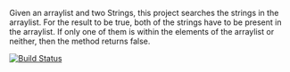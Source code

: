 Given an arraylist and two Strings, this project searches the strings in the arraylist.
For the result to be true, both of the strings have to be present in the arraylist. 
If only one of them is within the elements of the arraylist or neither, then the method returns false.


[![Build Status](https://travis-ci.com/cenkgokturk/myDemoApp.svg?branch=main)](https://travis-ci.com/cenkgokturk/myDemoApp)
